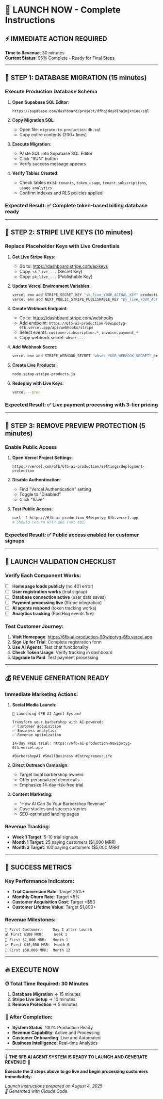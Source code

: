 # 🚀 LAUNCH NOW - Complete Instructions

## ⚡ **IMMEDIATE ACTION REQUIRED**
**Time to Revenue**: 30 minutes  
**Current Status**: 95% Complete - Ready for Final Steps  

---

## 🎯 **STEP 1: DATABASE MIGRATION** (15 minutes)

### **Execute Production Database Schema**
1. **Open Supabase SQL Editor**:
   ```
   https://supabase.com/dashboard/project/dfhqjdoydihajmjxniee/sql
   ```

2. **Copy Migration SQL**:
   - Open file: `migrate-to-production-db.sql`
   - Copy entire contents (200+ lines)

3. **Execute Migration**:
   - Paste SQL into Supabase SQL Editor
   - Click "RUN" button
   - Verify success message appears

4. **Verify Tables Created**:
   - Check tables exist: `tenants`, `token_usage`, `tenant_subscriptions`, `usage_analytics`
   - Confirm indexes and RLS policies applied

### **Expected Result**: ✅ Complete token-based billing database ready

---

## 🎯 **STEP 2: STRIPE LIVE KEYS** (10 minutes)

### **Replace Placeholder Keys with Live Credentials**

1. **Get Live Stripe Keys**:
   - Go to: https://dashboard.stripe.com/apikeys
   - Copy: `sk_live_...` (Secret Key)
   - Copy: `pk_live_...` (Publishable Key)

2. **Update Vercel Environment Variables**:
   ```bash
   vercel env add STRIPE_SECRET_KEY "sk_live_YOUR_ACTUAL_KEY" production
   vercel env add NEXT_PUBLIC_STRIPE_PUBLISHABLE_KEY "pk_live_YOUR_ACTUAL_KEY" production
   ```

3. **Create Webhook Endpoint**:
   - Go to: https://dashboard.stripe.com/webhooks
   - Add endpoint: `https://6fb-ai-production-90wipotyg-6fb.vercel.app/api/webhooks/stripe`
   - Select events: `customer.subscription.*`, `invoice.payment_*`
   - Copy webhook secret: `whsec_...`

4. **Add Webhook Secret**:
   ```bash
   vercel env add STRIPE_WEBHOOK_SECRET "whsec_YOUR_WEBHOOK_SECRET" production
   ```

5. **Create Live Products**:
   ```bash
   node setup-stripe-products.js
   ```

6. **Redeploy with Live Keys**:
   ```bash
   vercel --prod
   ```

### **Expected Result**: ✅ Live payment processing with 3-tier pricing

---

## 🎯 **STEP 3: REMOVE PREVIEW PROTECTION** (5 minutes)

### **Enable Public Access**

1. **Open Vercel Project Settings**:
   ```
   https://vercel.com/6fb/6fb-ai-production/settings/deployment-protection
   ```

2. **Disable Authentication**:
   - Find "Vercel Authentication" setting
   - Toggle to "Disabled"
   - Click "Save"

3. **Test Public Access**:
   ```bash
   curl -I https://6fb-ai-production-90wipotyg-6fb.vercel.app
   # Should return HTTP 200 (not 401)
   ```

### **Expected Result**: ✅ Public access enabled for customer signups

---

## 🎊 **LAUNCH VALIDATION CHECKLIST**

### **Verify Each Component Works**:
- [ ] **Homepage loads publicly** (no 401 error)
- [ ] **User registration works** (trial signup)
- [ ] **Database connection active** (user data saves)
- [ ] **Payment processing live** (Stripe integration)
- [ ] **AI agents respond** (token tracking works)
- [ ] **Analytics tracking** (PostHog events fire)

### **Test Customer Journey**:
1. **Visit Homepage**: https://6fb-ai-production-90wipotyg-6fb.vercel.app
2. **Sign Up for Trial**: Complete registration form
3. **Use AI Agents**: Test chat functionality
4. **Check Token Usage**: Verify tracking in dashboard
5. **Upgrade to Paid**: Test payment processing

---

## 💰 **REVENUE GENERATION READY**

### **Immediate Marketing Actions**:

1. **Social Media Launch**:
   ```
   🚀 Launching 6FB AI Agent System!
   
   Transform your barbershop with AI-powered:
   ✅ Customer acquisition
   ✅ Business analytics  
   ✅ Revenue optimization
   
   14-day FREE trial: https://6fb-ai-production-90wipotyg-6fb.vercel.app
   
   #BarbershopAI #SmallBusiness #EntrepreneurLife
   ```

2. **Direct Outreach Campaign**:
   - Target local barbershop owners
   - Offer personalized demo calls
   - Emphasize 14-day risk-free trial

3. **Content Marketing**:
   - "How AI Can 3x Your Barbershop Revenue"
   - Case studies and success stories
   - SEO-optimized landing pages

### **Revenue Tracking**:
- **Week 1 Target**: 5-10 trial signups
- **Month 1 Target**: 25 paying customers ($1,000 MRR)
- **Month 3 Target**: 100 paying customers ($5,000 MRR)

---

## 🎯 **SUCCESS METRICS**

### **Key Performance Indicators**:
- **Trial Conversion Rate**: Target 25%+
- **Monthly Churn Rate**: Target <5%
- **Customer Acquisition Cost**: Target <$50
- **Customer Lifetime Value**: Target $1,800+

### **Revenue Milestones**:
```
🎯 First Customer:     Day 1 after launch
💰 First $100 MRR:     Week 1
🚀 First $1,000 MRR:   Month 1  
📈 First $10,000 MRR:  Month 6
🎊 First $50,000 MRR:  Month 12
```

---

## 🔥 **EXECUTE NOW**

### **⏰ Total Time Required: 30 Minutes**

1. **Database Migration** → 15 minutes
2. **Stripe Live Setup** → 10 minutes  
3. **Remove Protection** → 5 minutes

### **🎊 After Completion**:
- **System Status**: 100% Production Ready
- **Revenue Capability**: Active and Processing
- **Customer Onboarding**: Live and Automated
- **Business Intelligence**: Real-time Analytics

---

**🚀 THE 6FB AI AGENT SYSTEM IS READY TO LAUNCH AND GENERATE REVENUE! 🚀**

**Execute the 3 steps above to go live and begin processing customers immediately.**

*Launch instructions prepared on August 4, 2025*  
*🤖 Generated with Claude Code*